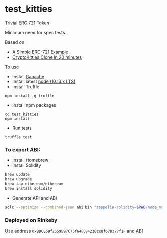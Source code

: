 # test_kitties
Trivial ERC 721 Token

Minimum need for spec tests.

Based on
- [A Simple ERC-721 Example](https://medium.com/coinmonks/a-simple-erc-721-example-c3f72b5aa19)
- [CryptoKitties Clone In 20 minutes](https://maksimivanov.com/posts/gradient-coin-tutorial/)


To use
- Install [Ganache](http://truffleframework.com/ganache/)
- Install latest [node (10.13.x LTS)](https://nodejs.org/en/)
- Install Truffle
```
npm install -g truffle
```
- Install npm packages
```
cd test_kitties
npm install
```
- Run tests
```
truffle test
```


### To export ABI:
- Install Homebrew
- Install Solidity
```bash
brew update
brew upgrade
brew tap ethereum/ethereum
brew install solidity
```
- Generate API and ABI
```bash
solc --optimize --combined-json abi,bin "zeppelin-solidity=$PWD/node_modules/zeppelin-solidity" contracts/TestKitties.sol -o build --overwrite
```

### Deployed on Rinkeby
Use address `0xBDCE69f2559B97C75f648C8423Bcc8f67D377f1F` and [ABI](TestKitties.abi)
